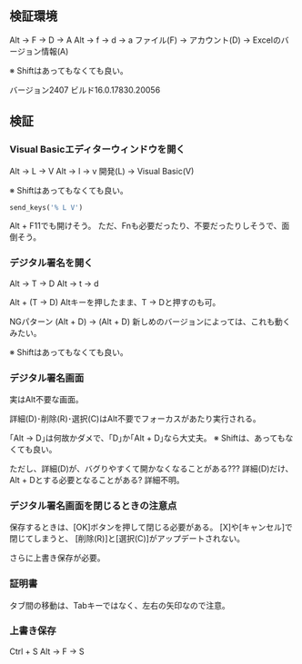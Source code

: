 

## 検証環境

Alt -> F -> D -> A
Alt -> f -> d -> a
ファイル(F) -> アカウント(D) -> Excelのバージョン情報(A)

※ Shiftはあってもなくても良い。

バージョン2407 ビルド16.0.17830.20056

## 検証

### Visual Basicエディターウィンドウを開く

Alt -> L -> V
Alt -> l -> v
開発(L) -> Visual Basic(V)

※ Shiftはあってもなくても良い。

```py
send_keys('% L V')
```

Alt + F11でも開けそう。
ただ、Fnも必要だったり、不要だったりしそうで、面倒そう。

### デジタル署名を開く

Alt -> T -> D
Alt -> t -> d

Alt + (T -> D)
Altキーを押したまま、T -> Dと押すのも可。

NGパターン
(Alt + D) -> (Alt + D)
新しめのバージョンによっては、これも動くみたい。

※ Shiftはあってもなくても良い。

### デジタル署名画面

実はAlt不要な画面。

詳細(D)･削除(R)･選択(C)はAlt不要でフォーカスがあたり実行される。

｢Alt -> D｣は何故かダメで、｢D｣か｢Alt + D｣なら大丈夫。
※ Shiftは、あってもなくても良い。

ただし、詳細(D)が、バグりやすくて開かなくなることがある???
詳細(D)だけ、Alt + Dとする必要となることがある? 詳細不明。

### デジタル署名画面を閉じるときの注意点

保存するときは、[OK]ボタンを押して閉じる必要がある。
[X]や[キャンセル]で閉じてしまうと、
[削除(R)]と[選択(C)]がアップデートされない。

さらに上書き保存が必要。

### 証明書

タブ間の移動は、Tabキーではなく、左右の矢印なので注意。

### 上書き保存

Ctrl + S
Alt -> F -> S
